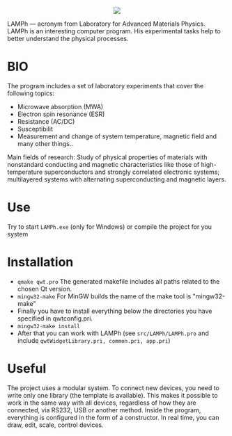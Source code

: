 <p align="center">

<img src="https://lamphysics.github.io/logo.png" >

</p>

LAMPh — acronym from Laboratory for Advanced Materials Physics. LAMPh is an interesting computer program. His experimental tasks help to better understand the physical processes.

# BIO

The program includes a set of laboratory experiments that cover the following topics:
- Microwave absorption (MWA)
- Electron spin resonance (ESR)
- Resistance (AC/DC)
- Susceptibilit
- Measurement and change of system temperature, magnetic field and many other things..

Main fields of research: Study of physical properties of materials with nonstandard conducting and magnetic characteristics like those of high-temperature superconductors and strongly correlated electronic systems; multilayered systems with alternating superconducting and magnetic layers.

# Use

Try to start `LAMPh.exe` (only for Windows) or compile the project for you system 

# Installation

- `qmake qwt.pro` The generated makefile includes all paths related to the chosen Qt version.
- `mingw32-make` For MinGW builds the name of the make tool is "mingw32-make"
- Finally you have to install everything below the directories you have specified in qwtconfig.pri.
- `mingw32-make install`
- After that you can work with LAMPh (see `src/LAMPh/LAMPh.pro` and include `qwtWidgetLibrary.pri, common.pri, app.pri`)

# Useful

The project uses a modular system. To connect new devices, you need to write only one library (the template is available).
This makes it possible to work in the same way with all devices, regardless of how they are connected, via RS232, USB or another method.
Inside the program, everything is configured in the form of a constructor.
In real time, you can draw, edit, scale, control devices.
